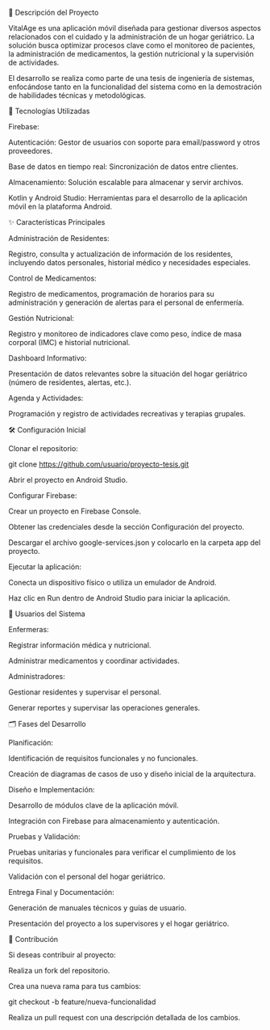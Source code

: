 📖 Descripción del Proyecto

VitalAge es una aplicación móvil diseñada para gestionar diversos aspectos relacionados con el cuidado y la administración de un hogar geriátrico. La solución busca optimizar procesos clave como el monitoreo de pacientes, la administración de medicamentos, la gestión nutricional y la supervisión de actividades.

El desarrollo se realiza como parte de una tesis de ingeniería de sistemas, enfocándose tanto en la funcionalidad del sistema como en la demostración de habilidades técnicas y metodológicas.

🚀 Tecnologías Utilizadas

Firebase:

Autenticación: Gestor de usuarios con soporte para email/password y otros proveedores.

Base de datos en tiempo real: Sincronización de datos entre clientes.

Almacenamiento: Solución escalable para almacenar y servir archivos.

Kotlin y Android Studio: Herramientas para el desarrollo de la aplicación móvil en la plataforma Android.

✨ Características Principales

Administración de Residentes:

Registro, consulta y actualización de información de los residentes, incluyendo datos personales, historial médico y necesidades especiales.

Control de Medicamentos:

Registro de medicamentos, programación de horarios para su administración y generación de alertas para el personal de enfermería.

Gestión Nutricional:

Registro y monitoreo de indicadores clave como peso, índice de masa corporal (IMC) e historial nutricional.

Dashboard Informativo:

Presentación de datos relevantes sobre la situación del hogar geriátrico (número de residentes, alertas, etc.).

Agenda y Actividades:

Programación y registro de actividades recreativas y terapias grupales.

🛠️ Configuración Inicial

Clonar el repositorio:

git clone https://github.com/usuario/proyecto-tesis.git

Abrir el proyecto en Android Studio.

Configurar Firebase:

Crear un proyecto en Firebase Console.

Obtener las credenciales desde la sección Configuración del proyecto.

Descargar el archivo google-services.json y colocarlo en la carpeta app del proyecto.

Ejecutar la aplicación:

Conecta un dispositivo físico o utiliza un emulador de Android.

Haz clic en Run dentro de Android Studio para iniciar la aplicación.

👥 Usuarios del Sistema

Enfermeras:

Registrar información médica y nutricional.

Administrar medicamentos y coordinar actividades.

Administradores:

Gestionar residentes y supervisar el personal.

Generar reportes y supervisar las operaciones generales.

🗂️ Fases del Desarrollo

Planificación:

Identificación de requisitos funcionales y no funcionales.

Creación de diagramas de casos de uso y diseño inicial de la arquitectura.

Diseño e Implementación:

Desarrollo de módulos clave de la aplicación móvil.

Integración con Firebase para almacenamiento y autenticación.

Pruebas y Validación:

Pruebas unitarias y funcionales para verificar el cumplimiento de los requisitos.

Validación con el personal del hogar geriátrico.

Entrega Final y Documentación:

Generación de manuales técnicos y guías de usuario.

Presentación del proyecto a los supervisores y el hogar geriátrico.

🤝 Contribución

Si deseas contribuir al proyecto:

Realiza un fork del repositorio.

Crea una nueva rama para tus cambios:

git checkout -b feature/nueva-funcionalidad

Realiza un pull request con una descripción detallada de los cambios.

